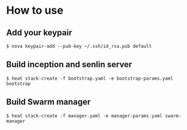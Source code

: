 # How to use

## Add your keypair

    $ nova keypair-add --pub-key ~/.ssh/id_rsa.pub default

## Build inception and senlin server

    $ heat stack-create -f bootstrap.yaml -e bootstrap-params.yaml bootstrap

## Build Swarm manager

    $ heat stack-create -f manager.yaml -e manager-params.yaml swarm-manager
